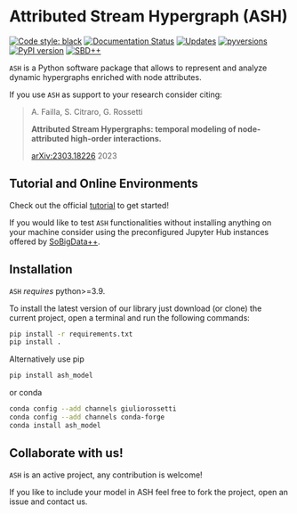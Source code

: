 # Attributed Stream Hypergraph (ASH)
[![Code style: black](https://img.shields.io/badge/code%20style-black-000000.svg)](https://github.com/psf/black)
[![Documentation Status](https://readthedocs.org/projects/ash-model/badge/?version=latest)](https://ash-model.readthedocs.io//en/latest/?badge=latest)
[![Updates](https://pyup.io/repos/github/GiulioRossetti/ASH/shield.svg)](https://pyup.io/repos/github/GiulioRossetti/ASH/)
[![pyversions](https://img.shields.io/pypi/pyversions/ash-model.svg)](https://badge.fury.io/py/ash-model)
[![PyPI version](https://badge.fury.io/py/ash-model.svg)](https://badge.fury.io/py/ash-model)
[![SBD++](https://img.shields.io/badge/Available%20on-SoBigData%2B%2B-green)](https://sobigdata.d4science.org/group/sobigdata-gateway/explore?siteId=20371853)

``ASH`` is a Python software package that allows to represent and analyze dynamic hypergraphs enriched with node attributes.


If you use ``ASH`` as support to your research consider citing:
 
> A. Failla, S. Citraro, G. Rossetti
> 
> **Attributed Stream Hypergraphs: temporal modeling of node-attributed high-order interactions.**
> 
> [arXiv:2303.18226](https://arxiv.org/abs/2303.18226)
> 2023

## Tutorial and Online Environments

Check out the official [tutorial](https://ash-model.readthedocs.io/en/latest/tutorial.html) to get started!

If you would like to test ``ASH`` functionalities without installing anything on your machine consider using the preconfigured Jupyter Hub instances offered by [SoBigData++](https://sobigdata.d4science.org/group/sobigdata-gateway/explore?siteId=20371853).

## Installation

``ASH`` *requires* python>=3.9.

To install the latest version of our library just download (or clone) the current project, open a terminal and run the following commands:

```bash
pip install -r requirements.txt
pip install .
```

Alternatively use pip
```bash
pip install ash_model 
```

or conda
```bash
conda config --add channels giuliorossetti
conda config --add channels conda-forge
conda install ash_model
```

## Collaborate with us!

``ASH`` is an active project, any contribution is welcome!

If you like to include your model in ASH feel free to fork the project, open an issue and contact us.

